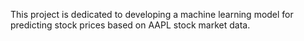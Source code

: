 This project is dedicated to developing a machine learning model for predicting stock prices based on AAPL stock market data.
